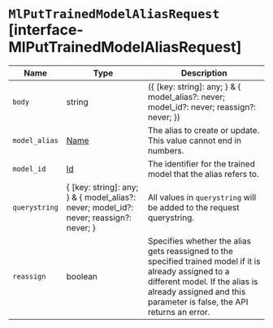 # `MlPutTrainedModelAliasRequest` [interface-MlPutTrainedModelAliasRequest]

| Name | Type | Description |
| - | - | - |
| `body` | string | ({ [key: string]: any; } & { model_alias?: never; model_id?: never; reassign?: never; }) | All values in `body` will be added to the request body. |
| `model_alias` | [Name](./Name.md) | The alias to create or update. This value cannot end in numbers. |
| `model_id` | [Id](./Id.md) | The identifier for the trained model that the alias refers to. |
| `querystring` | { [key: string]: any; } & { model_alias?: never; model_id?: never; reassign?: never; } | All values in `querystring` will be added to the request querystring. |
| `reassign` | boolean | Specifies whether the alias gets reassigned to the specified trained model if it is already assigned to a different model. If the alias is already assigned and this parameter is false, the API returns an error. |
